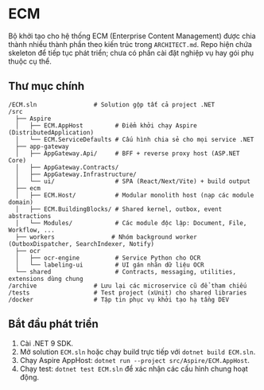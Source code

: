 # ECM

Bộ khởi tạo cho hệ thống ECM (Enterprise Content Management) được chia thành nhiều thành phần theo kiến trúc trong `ARCHITECT.md`. Repo hiện chứa skeleton để tiếp tục phát triển; chưa có phần cài đặt nghiệp vụ hay gói phụ thuộc cụ thể.

## Thư mục chính

```
/ECM.sln                # Solution gộp tất cả project .NET
/src
  ├── Aspire
  │   ├── ECM.AppHost         # Điểm khởi chạy Aspire (DistributedApplication)
  │   └── ECM.ServiceDefaults # Cấu hình chia sẻ cho mọi service .NET
  ├── app-gateway
  │   ├── AppGateway.Api/     # BFF + reverse proxy host (ASP.NET Core)
  │   ├── AppGateway.Contracts/
  │   ├── AppGateway.Infrastructure/
  │   └── ui/                 # SPA (React/Next/Vite) + build output
  ├── ecm
  │   ├── ECM.Host/           # Modular monolith host (nạp các module domain)
  │   ├── ECM.BuildingBlocks/ # Shared kernel, outbox, event abstractions
  │   └── Modules/            # Các module độc lập: Document, File, Workflow, ...
  ├── workers                # Nhóm background worker (OutboxDispatcher, SearchIndexer, Notify)
  ├── ocr
  │   ├── ocr-engine          # Service Python cho OCR
  │   └── labeling-ui         # UI gán nhãn dữ liệu OCR
  └── shared                  # Contracts, messaging, utilities, extensions dùng chung
/archive                # Lưu lại các microservice cũ để tham chiếu
/tests                  # Test project (xUnit) cho shared libraries
/docker                 # Tập tin phục vụ khởi tạo hạ tầng DEV
```

## Bắt đầu phát triển

1. Cài .NET 9 SDK.
2. Mở solution `ECM.sln` hoặc chạy build trực tiếp với `dotnet build ECM.sln`.
3. Chạy Aspire AppHost: `dotnet run --project src/Aspire/ECM.AppHost`.
4. Chạy test: `dotnet test ECM.sln` để xác nhận các cấu hình chung hoạt động.
